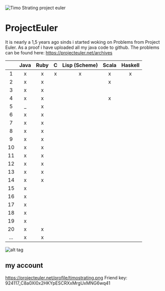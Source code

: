 ![Timo Strating project euler](https://projecteuler.net/profile/timostrating.png)

# ProjectEuler
It is nearly a 1,5 years ago sinds i started woking on Problems from Project Euler.
As a proof i have uploaded all my java code to github.
The problems can be found here:  https://projecteuler.net/archives


| | Java | Ruby | C | Lisp (Scheme) | Scala | Haskell |
|:---:|:-:|:-:|:-:|:-:|:-:|:-:|
| 1   | x | x | x | x | x | x |
| 2   | x | x |   |   | x |   |
| 3   | x | x |   |   |   |   |
| 4   | x | x |   |   | x |   |
| 5   | _ | x |   |   |   |   |
| 6   | x | x |   |   |   |   |
| 7   | x | x |   |   |   |   |
| 8   | x | x |   |   |   |   |
| 9   | x | x |   |   |   |   |
| 10  | x | x |   |   |   |   |
| 11  | x | x |   |   |   |   |
| 12  | x | x |   |   |   |   |
| 13  | x | x |   |   |   |   |
| 14  | x | x |   |   |   |   |
| 15  | x |   |   |   |   |   |
| 16  | x |   |   |   |   |   |
| 17  | x |   |   |   |   |   |
| 18  | x |   |   |   |   |   |
| 19  | x |   |   |   |   |   |
| 20  | x | x |   |   |   |   |
| ... | x | x |   |   |   |   |

![alt tag](https://raw.githubusercontent.com/timostrating/ProjectEuler/master/ProjectEuler-Dashboard.png)

## my account 
https://projecteuler.net/profile/timostrating.png
Friend key: 924117_C8a0Xl0x2HKYpESCRXxMrgUxMNG6wq41

